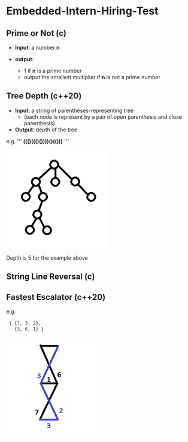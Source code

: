 # Embedded-Intern-Hiring-Test
 
## Prime or Not (c)
- **Input**: a number **n**

- **output**:
  - 1 if **n** is a prime number
  - output the smallest multiplier if **n** is not a prime number


## Tree Depth (c++20)
- **Input**: a string of parentheses-representing tree 
  - (each node is represent by a pair of open parenthesis and close parenthesis) 
- **Output**: depth of the tree

e.g. 
'''
**((()((()())))()(()))**
'''

![tree_example](https://github.com/zhuoming34/Embedded-Intern-Hiring-Test/blob/main/tree_example.png)

Depth is 5 for the example above


## String Line Reversal (c)



## Fastest Escalator (c++20)

e.g.
```
 { {7, 3, 2},
   {3, 6, 1} }
```

![escalator_example](https://github.com/zhuoming34/Embedded-Intern-Hiring-Test/blob/main/escalator_example.png)
